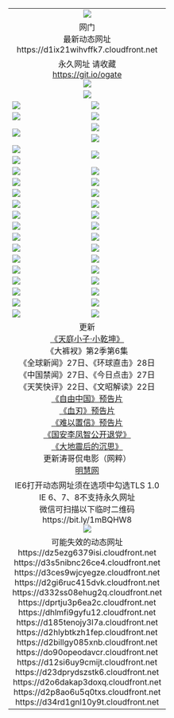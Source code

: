 ﻿<table>
  <tr></tr>
  <tr><td colspan=2 align=center><img src="https://d1ix21wihvffk7.cloudfront.net/Up/oGate.jpg" /></td></tr>
  <tr><td colspan=2 align=center>网门<br>最新动态网址
<br>https://d1ix21wihvffk7.cloudfront.net
    </td>
  </tr>
  <tr>
    <td colspan=2 align=center>永久网址 请收藏<br/><a href="https://git.io/ogate" target="_blank">https://git.io/ogate</a><br/><a href="https://d1ix21wihvffk7.cloudfront.net/Up/0WMGDL2.png" target="_blank"><img src="https://d1ix21wihvffk7.cloudfront.net/Up/0WMGD2.png"/></a></td>
    <!--td align=center>临时网址 微信用<br/><a href="https://bit.ly/1mBQHW8" target="_blank">https://bit.ly/1mBQHW8</a><br/><a href="https://d1ix21wihvffk7.cloudfront.net/Up/0WMGDL3.png" target="_blank"><img src="https://d1ix21wihvffk7.cloudfront.net/Up/0WMGD3.png"/></a></td-->
  </tr>
  <tr>
    <td colspan=2 align=center><a href="https://d1ix21wihvffk7.cloudfront.net/ogUP.aspx?name=0oGate.apk" target="_blank"><img src="https://d1ix21wihvffk7.cloudfront.net/Up/0WMAZ.jpg" /></a></td>
  </tr>
  <tr>
    <td><a href="https://d1ix21wihvffk7.cloudfront.net/ogNice.aspx" target="_blank"><img src="https://d1ix21wihvffk7.cloudfront.net/Up/0WCYY.jpg" /></a></td>
    <td><a href="https://d1ix21wihvffk7.cloudfront.net/onCO.aspx?ob=600%E4%BA%8B%E7%89%A9&op=%E5%A2%9E%E5%88%A0%E6%94%B9&args=WH1~%23%E7%B1%BB%E5%9E%8B6%E6%96%B0%E9%97%BB%7c%23%E7%B1%BB%E5%9E%8B6%E8%AF%84%E8%AE%BA&mode=" target="_blank"><img src="https://d1ix21wihvffk7.cloudfront.net/Up/0WZTT.jpg" /></a></td> 
  </tr>
  <tr>
    <td><a href="https://d1ix21wihvffk7.cloudfront.net/ogDY.aspx" target="_blank"><img src="https://d1ix21wihvffk7.cloudfront.net/Up/0FK.jpg" /></a></td>
    <td><a href="https://d1ix21wihvffk7.cloudfront.net/ogST.aspx" target="_blank"><img src="https://d1ix21wihvffk7.cloudfront.net/Up/0ST.jpg" /></a></td> 
  </tr>
  <tr>
    <td rowspan=2><a href="https://d1ix21wihvffk7.cloudfront.net/ogUP.aspx?name=WJ.mp4&count=480P:1" target="_blank"><img src="https://d1ix21wihvffk7.cloudfront.net/Up/WJ.jpg" /></a></td>
    <td><a href="https://d1ix21wihvffk7.cloudfront.net/ogUP.aspx?name=11DKC.mp4&count=T:2,2:6,1:16" target="_blank"><img src="https://d1ix21wihvffk7.cloudfront.net/Up/11DKC.jpg" /></a></td> 
  </tr>
  <tr>
    <td><a href="https://d1ix21wihvffk7.cloudfront.net/ogUP.aspx?name=LRSH.mp4&count=W:13,2:10" target="_blank"><img src="https://d1ix21wihvffk7.cloudfront.net/Up/LRSH.jpg" /></a></td>
  </tr>
  <tr>
    <td><a href="https://d1ix21wihvffk7.cloudfront.net/ogUP.aspx?name=JQR.mp4&count=2" target="_blank"><img src="https://d1ix21wihvffk7.cloudfront.net/Up/JQR.jpg" /></a></td>   
    <td rowspan=2><a href="https://d1ix21wihvffk7.cloudfront.net/ogUP.aspx?name=JP.mp4&count=9" target="_blank"><img src="https://d1ix21wihvffk7.cloudfront.net/Up/JP.jpg" /></td>
  </tr>
  <tr>
    <td><div><a href="https://d1ix21wihvffk7.cloudfront.net/ogUP.aspx?name=LRWS.mp4&count=7B:7,6B:44,5A:10,5B:35,4A:14,4B:19,3A:10,3B:26,2A:16,2B:21,1A:23,1B:29&current=7B:7" target="_blank"><img src="https://d1ix21wihvffk7.cloudfront.net/Up/LRWS.jpg" /></a></td>
  </tr>
  <tr>
    <td><a href="https://d1ix21wihvffk7.cloudfront.net/ogUP.aspx?name=SSZJ.mp4&count=SP:6,480P:8" target="_blank"><img src="https://d1ix21wihvffk7.cloudfront.net/Up/SSZJ.jpg" /></a></td>
    <td><a href="https://d1ix21wihvffk7.cloudfront.net/ogUP.aspx?name=WH.mp4" target="_blank"><img src="https://d1ix21wihvffk7.cloudfront.net/Up/WH.jpg" /></a></td>
  </tr>
  <tr>
    <td><a href="https://d1ix21wihvffk7.cloudfront.net/ogUP.aspx?name=ZY.mp4&count=2015:16" target="_blank"><img src="https://d1ix21wihvffk7.cloudfront.net/Up/ZY.jpg" /></a</td>
    <td><a href="https://d1ix21wihvffk7.cloudfront.net/ogUP.aspx?name=XTFY.mp4&count=B:2,A:24" target="_blank"><img src="https://d1ix21wihvffk7.cloudfront.net/Up/XTFY.jpg" /></a></td>
  </tr>
  <tr>
    <td><a href="https://d1ix21wihvffk7.cloudfront.net/ogUP.aspx?name=1LYF.mp4&count=2" target="_blank"><img src="https://d1ix21wihvffk7.cloudfront.net/Up/1LYF0.jpg" /></a></td>
    <td><a href="https://d1ix21wihvffk7.cloudfront.net/ogUP.aspx?name=1ZGC.mp4&count=6" target="_blank"><img src="https://d1ix21wihvffk7.cloudfront.net/Up/1ZGC0.jpg" /></a></td>
  </tr>
  <tr>
    <td><a href="https://d1ix21wihvffk7.cloudfront.net/ogUP.aspx?name=1ZKM.mp4&count=3&current=3" target="_blank"><img src="https://d1ix21wihvffk7.cloudfront.net/Up/1ZKM0.jpg" /></a></td>  
    <td><a href="https://d1ix21wihvffk7.cloudfront.net/ogUP.aspx?name=1WWY.mp4&count=6&current=6" target="_blank"><img src="https://d1ix21wihvffk7.cloudfront.net/Up/1WWY0.jpg" /></a></td>
  </tr>
  <tr>
    <td><a href="https://d1ix21wihvffk7.cloudfront.net/ogUP.aspx?name=10JGY.mp4&count=3" target="_blank"><img src="https://d1ix21wihvffk7.cloudfront.net/Up/10JGY0.jpg" /></a></td>
    <td><a href="https://d1ix21wihvffk7.cloudfront.net/ogUP.aspx?name=10CYS.mp4&count=2" target="_blank"><img src="https://d1ix21wihvffk7.cloudfront.net/Up/10CYS0.jpg" /></a></td>
  </tr>
  <tr>
    <td><a href="https://d1ix21wihvffk7.cloudfront.net/ogUP.aspx?name=4SQQ.mp4&count=201602:20,201601:21&current=201602:20" target="_blank"><img src="https://d1ix21wihvffk7.cloudfront.net/Up/4SQQ0.jpg"/></a></td>
    <td><a href="https://d1ix21wihvffk7.cloudfront.net/ogUP.aspx?name=4SHQ.mp4&count=201602:26,201601:28&current=201602:26" target="_blank"><img src="https://d1ix21wihvffk7.cloudfront.net/Up/4SHQ0.jpg"/></a></td>
  </tr>
  <tr>
    <td><a href="https://d1ix21wihvffk7.cloudfront.net/ogUP.aspx?name=4SZG.mp4&count=201602:20,201601:23&current=201602:20" target="_blank"><img src="https://d1ix21wihvffk7.cloudfront.net/Up/4SZG0.jpg"/></a></td>
    <td><a href="https://d1ix21wihvffk7.cloudfront.net/ogUP.aspx?name=4SDJ.mp4&count=201602A:23,201602B:7,201601A:48,201601B:6&current=201602A:23" target="_blank"><img src="https://d1ix21wihvffk7.cloudfront.net/Up/4SDJ0.jpg"/></a></td>
  </tr>
  <tr>
    <td><a href="https://d1ix21wihvffk7.cloudfront.net/ogUP.aspx?name=4CTX.mp4&count=201602:3,201601:4&current=201602:3" target="_blank"><img src="https://d1ix21wihvffk7.cloudfront.net/Up/4CTX0.jpg"/></a></td>
    <td><a href="https://d1ix21wihvffk7.cloudfront.net/ogUP.aspx?name=4CWZ.mp4&count=201602:3,201601:4&current=201602:3" target="_blank"><img src="https://d1ix21wihvffk7.cloudfront.net/Up/4CWZ0.jpg"/></a></td>
  </tr>
  <tr>
    <td><a href="https://d1ix21wihvffk7.cloudfront.net/onUP.aspx?name=https://dwsfx5awq5vcc.cloudfront.net/" target="_blank"><img src="https://d1ix21wihvffk7.cloudfront.net/Up/0DTW.jpg"/></a></td>
    <td><a href="https://d1ix21wihvffk7.cloudfront.net/onUP.aspx?name=https://d240ns8up8earz.cloudfront.net/acenter/" target="_blank"><img src="https://d1ix21wihvffk7.cloudfront.net/Up/0TDW.jpg" /></a></td>
  </tr>
  <tr>
    <td><a href="https://d1ix21wihvffk7.cloudfront.net/onUP.aspx?name=https://d4508d6vomz2p.cloudfront.net/gb/nsc413.htm" target="_blank"><img src="https://d1ix21wihvffk7.cloudfront.net/Up/0DJY.jpg" /></a></td>
    <td><a href="https://d1ix21wihvffk7.cloudfront.net/onUP.aspx?name=https://d3bxwq7vzudb5l.cloudfront.net/xtr/gb/prog204.html" target="_blank"><img src="https://d1ix21wihvffk7.cloudfront.net/Up/0XTR.jpg" /></a></td>
  </tr>
  <tr>
    <td><a href="https://d1ix21wihvffk7.cloudfront.net/onUP.aspx?name=https://d3aj00iefsmfgc.cloudfront.net/" target="_blank"><img src="https://d1ix21wihvffk7.cloudfront.net/Up/0MHW.jpg" /></a></td>
    <td><a href="https://d1ix21wihvffk7.cloudfront.net/onUP.aspx?name=https://d1lcj91uv80klr.cloudfront.net/" target="_blank"><img src="https://d1ix21wihvffk7.cloudfront.net/Up/0ZJW.jpg" /></a></td>
  </tr>
  <tr>
    <td><a href="https://d1ix21wihvffk7.cloudfront.net/ogUP.aspx?name=0FG.zip" target="_blank"><img src="https://d1ix21wihvffk7.cloudfront.net/Up/0FG.jpg" /></a></td>
    <td><a href="https://d1ix21wihvffk7.cloudfront.net/ogUP.aspx?name=0FGA.apk" target="_blank"><img src="https://d1ix21wihvffk7.cloudfront.net/Up/0FGA.jpg" /></a></td>
  </tr>
  <tr>
    <td><a href="https://d1ix21wihvffk7.cloudfront.net/ogUP.aspx?name=0U.zip" target="_blank"><img src="https://d1ix21wihvffk7.cloudfront.net/Up/0U.jpg" /></a></td>
    <td><a href="https://d1ix21wihvffk7.cloudfront.net/ogUP.aspx?name=0UA.apk" target="_blank"><img src="https://d1ix21wihvffk7.cloudfront.net/Up/0UA.jpg" /></a></td>
  </tr>
  <tr>
    <td><a href="https://d1ix21wihvffk7.cloudfront.net/ogUP.aspx?name=0iPPOTV.zip" target="_blank"><img src="https://d1ix21wihvffk7.cloudfront.net/Up/0iPPOTV.jpg" /></a></td>
    <td><a href="https://d1ix21wihvffk7.cloudfront.net/ogUP.aspx?name=0iNTD.apk" target="_blank"><img src="https://d1ix21wihvffk7.cloudfront.net/Up/0iNTD.jpg" /></a></td>
  </tr>
  <tr>
    <td colspan=2 align=center>更新<br>
      <a href="https://d1ix21wihvffk7.cloudfront.net/ogUP.aspx?name=1XQK.mp4&count=13" target="_blank">《天庭小子·小乾坤》</a><br>
      《大裤衩》第2季第6集<br>
      《全球新闻》27日、《环球直击》28日<br>
      《中国禁闻》27日、《今日点击》27日<br>
      《天笑快评》22日、《文昭解读》22日<br>
      <a href="https://d1ix21wihvffk7.cloudfront.net/ogUP.aspx?name=11ZYZG0.mp4" target="_blank">《自由中国》预告片</a><br>
      <a href="https://d1ix21wihvffk7.cloudfront.net/ogUP.aspx?name=11XR.mp4" target="_blank">《血刃》预告片</a><br>
      <a href="https://d1ix21wihvffk7.cloudfront.net/ogUP.aspx?name=11NYZX.mp4&count=2" target="_blank">《难以置信》预告片</a><br>
      <a href="https://d1ix21wihvffk7.cloudfront.net/ogUP.aspx?name=4LFZ.mp4" target="_blank">《国安李凤智公开退党》</a><br>
      <a href="https://d1ix21wihvffk7.cloudfront.net/ogUP.aspx?name=4DDZHDCS.mp4" target="_blank">《大地震后的沉思》</a><br>
      更新涛哥侃电影（网粹）<br>
      <a href="https://d1ix21wihvffk7.cloudfront.net/onUP.aspx?name=https://www.minghui.org/" target="_blank">明慧网</a></td>
    </td>
  </tr>
  <tr>
    <td colspan=2 align=center>IE6打开动态网址须在选项中勾选TLS 1.0<br/>IE 6、7、8不支持永久网址<br/>
      微信可扫描以下临时二维码<br/>https://bit.ly/1mBQHW8<br/><a href="https://d1ix21wihvffk7.cloudfront.net/Up/0WMGDL3.png" target="_blank"><img src="https://d1ix21wihvffk7.cloudfront.net/Up/0WMGD3.png"/></a><br>
  </tr>
  <tr>
    <td colspan=2 align=center>可能失效的动态网址
<br>https://dz5ezg6379isi.cloudfront.net
<br>https://d3s5nibnc26ce4.cloudfront.net
<br>https://d3ces9wjcyegze.cloudfront.net
<br>https://d2gi6ruc415dvk.cloudfront.net
<br>https://d332ss08ehug2q.cloudfront.net
<br>https://dprtju3p6ea2c.cloudfront.net
<br>https://dhlmfi9gyfu12.cloudfront.net
<br>https://d185tenojy3l7a.cloudfront.net
<br>https://d2hlybtkzh1fep.cloudfront.net
<br>https://d2billgy085xnb.cloudfront.net
<br>https://do90opeodavcr.cloudfront.net
<br>https://d12si6uy9cmijt.cloudfront.net
<br>https://d23dprydszstk6.cloudfront.net
<br>https://d2o6dakap3doxq.cloudfront.net
<br>https://d2p8ao6u5q0txs.cloudfront.net
<br>https://d34rd1gnl10y9t.cloudfront.net
    </td>
  </tr>
</table>
